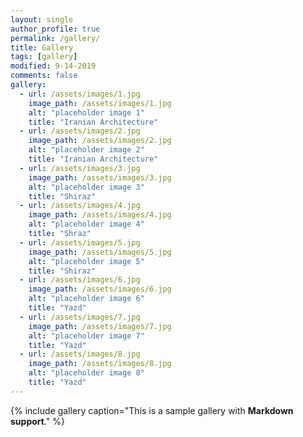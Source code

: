 ```yaml
---
layout: single
author_profile: true
permalink: /gallery/
title: Gallery
tags: [gallery]
modified: 9-14-2019
comments: false
gallery:
  - url: /assets/images/1.jpg
    image_path: /assets/images/1.jpg
    alt: "placeholder image 1"
    title: "Iranian Architecture"
  - url: /assets/images/2.jpg
    image_path: /assets/images/2.jpg
    alt: "placeholder image 2"
    title: "Iranian Architecture"
  - url: /assets/images/3.jpg
    image_path: /assets/images/3.jpg
    alt: "placeholder image 3"
    title: "Shiraz"  
  - url: /assets/images/4.jpg
    image_path: /assets/images/4.jpg
    alt: "placeholder image 4"
    title: "Shraz"
  - url: /assets/images/5.jpg
    image_path: /assets/images/5.jpg
    alt: "placeholder image 5"
    title: "Shiraz" 
  - url: /assets/images/6.jpg
    image_path: /assets/images/6.jpg
    alt: "placeholder image 6"
    title: "Yazd" 
  - url: /assets/images/7.jpg
    image_path: /assets/images/7.jpg
    alt: "placeholder image 7"
    title: "Yazd" 
  - url: /assets/images/8.jpg
    image_path: /assets/images/8.jpg
    alt: "placeholder image 8"
    title: "Yazd" 
---
```


{% include gallery caption="This is a sample gallery with **Markdown support**." %}

